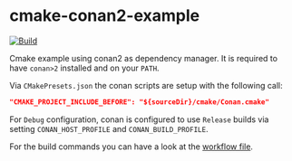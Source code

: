 # cmake-conan2-example

[![Build](https://github.com/maximiliank/cmake-conan2-example/actions/workflows/ci.yml/badge.svg)](https://github.com/maximiliank/cmake-conan2-example/actions/workflows/ci.yml)

Cmake example using conan2 as dependency manager. It is required to have `conan>2` installed and on your `PATH`.

Via `CMakePresets.json` the conan scripts are setup with the following call:
```cmake
"CMAKE_PROJECT_INCLUDE_BEFORE": "${sourceDir}/cmake/Conan.cmake"
```

For `Debug` configuration, conan is configured to use `Release` builds via setting `CONAN_HOST_PROFILE` and `CONAN_BUILD_PROFILE`.

For the build commands you can have a look at the [workflow file](https://github.com/maximiliank/cmake-conan2-example/blob/main/.github/workflows/ci.yml).